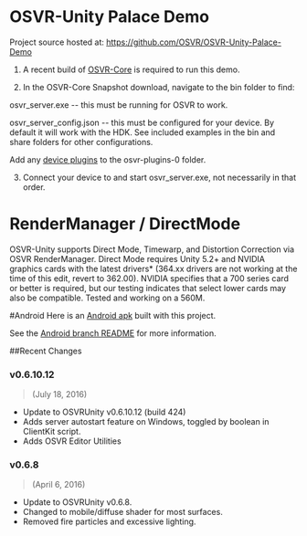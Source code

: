 # OSVR-Unity Palace Demo

Project source hosted at: https://github.com/OSVR/OSVR-Unity-Palace-Demo

1) A recent build of [OSVR-Core](http://osvr.github.io/using/) is required to run this demo.

2) In the OSVR-Core Snapshot download, navigate to the bin folder to find:

osvr_server.exe -- this must be running for OSVR to work.

osvr_server_config.json -- this must be configured for your device. By default it will work with the HDK. See included examples in the bin and share folders for other configurations.

Add any [device plugins](http://osvr.github.io/using/) to the osvr-plugins-0 folder. 

3) Connect your device to and start osvr_server.exe, not necessarily in that order.

# RenderManager / DirectMode
OSVR-Unity supports Direct Mode, Timewarp, and Distortion Correction via OSVR RenderManager. Direct Mode requires Unity 5.2+ and NVIDIA graphics cards with the latest drivers* (364.xx drivers are not working at the time of this edit, revert to 362.00). NVIDIA specifies that a 700 series card or better is required, but our testing indicates that select lower cards may also be compatible. Tested and working on a 560M.

#Android
Here is an [Android apk](https://github.com/OSVR/OSVR-Unity-Palace-Demo/releases/tag/v0.1.1-android) built with this project.

See the [Android branch README](https://github.com/OSVR/OSVR-Unity-Palace-Demo/blob/androidPalace/README.md) for more information.

##Recent Changes
### v0.6.10.12 
> (July 18, 2016)

- Update to OSVRUnity v0.6.10.12 (build 424)
- Adds server autostart feature on Windows, toggled by boolean in ClientKit script.
- Adds OSVR Editor Utilities

### v0.6.8 
> (April 6, 2016)

- Update to OSVRUnity v0.6.8.
- Changed to mobile/diffuse shader for most surfaces.
- Removed fire particles and excessive lighting.
